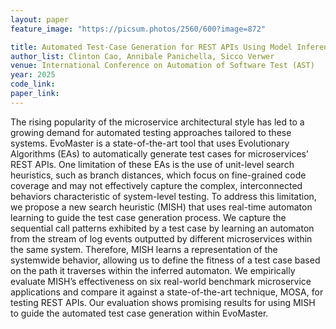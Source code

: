 ```yaml
---
layout: paper
feature_image: "https://picsum.photos/2560/600?image=872"

title: Automated Test-Case Generation for REST APIs Using Model Inference Search Heuristic
author_list: Clinton Cao, Annibale Panichella, Sicco Verwer
venue: International Conference on Automation of Software Test (AST)
year: 2025
code_link:
paper_link:
---
```


The rising popularity of the microservice architectural style has led to a growing demand for automated testing approaches tailored to these systems. EvoMaster is a state-of-the-art tool that uses Evolutionary Algorithms (EAs) to automatically generate test cases for microservices’ REST APIs. One limitation of these EAs is the use of unit-level search heuristics, such as branch distances, which focus on fine-grained code coverage and may not effectively capture the complex, interconnected behaviors characteristic of system-level testing. To address this limitation, we propose a new search heuristic (MISH) that uses real-time automaton learning to guide the test case generation process. We capture the sequential call patterns exhibited by a test case by learning an automaton from the stream of log events outputted by different microservices within the same system. Therefore, MISH learns a representation of the systemwide behavior, allowing us to define the fitness of a test case based on the path it traverses within the inferred automaton. We empirically evaluate MISH’s effectiveness on six real-world benchmark microservice applications and compare it against a state-of-the-art technique, MOSA, for testing REST APIs. Our evaluation shows promising results for using MISH to guide the automated test case generation within EvoMaster.